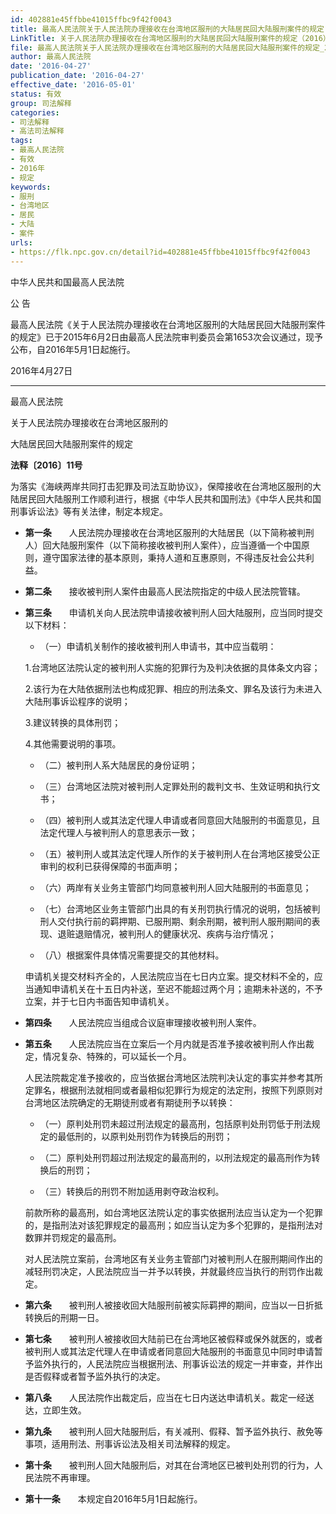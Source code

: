 ```yaml
---
id: 402881e45ffbbe41015ffbc9f42f0043
title: 最高人民法院关于人民法院办理接收在台湾地区服刑的大陆居民回大陆服刑案件的规定
LinkTitle: 关于人民法院办理接收在台湾地区服刑的大陆居民回大陆服刑案件的规定（2016）
file: 最高人民法院关于人民法院办理接收在台湾地区服刑的大陆居民回大陆服刑案件的规定_20160427_402881e45ffbbe41015ffbc9f42f0043.docx
author: 最高人民法院
date: '2016-04-27'
publication_date: '2016-04-27'
effective_date: '2016-05-01'
status: 有效
group: 司法解释
categories:
- 司法解释
- 高法司法解释
tags:
- 最高人民法院
- 有效
- 2016年
- 规定
keywords:
- 服刑
- 台湾地区
- 居民
- 大陆
- 案件
urls:
- https://flk.npc.gov.cn/detail?id=402881e45ffbbe41015ffbc9f42f0043
---
```


中华人民共和国最高人民法院

公 告

最高人民法院《关于人民法院办理接收在台湾地区服刑的大陆居民回大陆服刑案件的规定》已于2015年6月2日由最高人民法院审判委员会第1653次会议通过，现予公布，自2016年5月1日起施行。

2016年4月27日

---

最高人民法院

关于人民法院办理接收在台湾地区服刑的

大陆居民回大陆服刑案件的规定

**法释〔2016〕11号**

为落实《海峡两岸共同打击犯罪及司法互助协议》，保障接收在台湾地区服刑的大陆居民回大陆服刑工作顺利进行，根据《中华人民共和国刑法》《中华人民共和国刑事诉讼法》等有关法律，制定本规定。

- **第一条**　　人民法院办理接收在台湾地区服刑的大陆居民（以下简称被判刑人）回大陆服刑案件（以下简称接收被判刑人案件），应当遵循一个中国原则，遵守国家法律的基本原则，秉持人道和互惠原则，不得违反社会公共利益。

- **第二条**　　接收被判刑人案件由最高人民法院指定的中级人民法院管辖。

- **第三条**　　申请机关向人民法院申请接收被判刑人回大陆服刑，应当同时提交以下材料：

  - （一）申请机关制作的接收被判刑人申请书，其中应当载明：

  1.台湾地区法院认定的被判刑人实施的犯罪行为及判决依据的具体条文内容；

  2.该行为在大陆依据刑法也构成犯罪、相应的刑法条文、罪名及该行为未进入大陆刑事诉讼程序的说明；

  3.建议转换的具体刑罚；

  4.其他需要说明的事项。

  - （二）被判刑人系大陆居民的身份证明；

  - （三）台湾地区法院对被判刑人定罪处刑的裁判文书、生效证明和执行文书；

  - （四）被判刑人或其法定代理人申请或者同意回大陆服刑的书面意见，且法定代理人与被判刑人的意思表示一致；

  - （五）被判刑人或其法定代理人所作的关于被判刑人在台湾地区接受公正审判的权利已获得保障的书面声明；

  - （六）两岸有关业务主管部门均同意被判刑人回大陆服刑的书面意见；

  - （七）台湾地区业务主管部门出具的有关刑罚执行情况的说明，包括被判刑人交付执行前的羁押期、已服刑期、剩余刑期，被判刑人服刑期间的表现、退赃退赔情况，被判刑人的健康状况、疾病与治疗情况；

  - （八）根据案件具体情况需要提交的其他材料。

  申请机关提交材料齐全的，人民法院应当在七日内立案。提交材料不全的，应当通知申请机关在十五日内补送，至迟不能超过两个月；逾期未补送的，不予立案，并于七日内书面告知申请机关。

- **第四条**　　人民法院应当组成合议庭审理接收被判刑人案件。

- **第五条**　　人民法院应当在立案后一个月内就是否准予接收被判刑人作出裁定，情况复杂、特殊的，可以延长一个月。

  人民法院裁定准予接收的，应当依据台湾地区法院判决认定的事实并参考其所定罪名，根据刑法就相同或者最相似犯罪行为规定的法定刑，按照下列原则对台湾地区法院确定的无期徒刑或者有期徒刑予以转换：

  - （一）原判处刑罚未超过刑法规定的最高刑，包括原判处刑罚低于刑法规定的最低刑的，以原判处刑罚作为转换后的刑罚；

  - （二）原判处刑罚超过刑法规定的最高刑的，以刑法规定的最高刑作为转换后的刑罚；

  - （三）转换后的刑罚不附加适用剥夺政治权利。

  前款所称的最高刑，如台湾地区法院认定的事实依据刑法应当认定为一个犯罪的，是指刑法对该犯罪规定的最高刑；如应当认定为多个犯罪的，是指刑法对数罪并罚规定的最高刑。

  对人民法院立案前，台湾地区有关业务主管部门对被判刑人在服刑期间作出的减轻刑罚决定，人民法院应当一并予以转换，并就最终应当执行的刑罚作出裁定。

- **第六条**　　被判刑人被接收回大陆服刑前被实际羁押的期间，应当以一日折抵转换后的刑期一日。

- **第七条**　　被判刑人被接收回大陆前已在台湾地区被假释或保外就医的，或者被判刑人或其法定代理人在申请或者同意回大陆服刑的书面意见中同时申请暂予监外执行的，人民法院应当根据刑法、刑事诉讼法的规定一并审查，并作出是否假释或者暂予监外执行的决定。

- **第八条**　　人民法院作出裁定后，应当在七日内送达申请机关。裁定一经送达，立即生效。

- **第九条**　　被判刑人回大陆服刑后，有关减刑、假释、暂予监外执行、赦免等事项，适用刑法、刑事诉讼法及相关司法解释的规定。

- **第十条**　　被判刑人回大陆服刑后，对其在台湾地区已被判处刑罚的行为，人民法院不再审理。

- **第十一条**　　本规定自2016年5月1日起施行。
